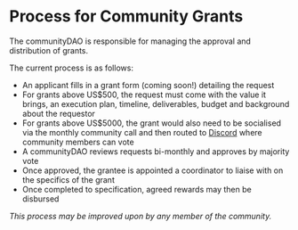 # Process for Community Grants

The communityDAO is responsible for managing the approval and distribution of grants.

The current process is as follows:

* An applicant fills in a grant form \(coming soon!\) detailing the request
* For grants above US$500, the request must come with the value it brings, an execution plan, timeline, deliverables, budget and background about the requestor
* For grants above US$5000, the grant would also need to be socialised via the monthly community call and then routed to [Discor​​d](https://discord.com/invite/pgCVG7e) where community members can vote
* A communityDAO reviews requests bi-monthly and approves by majority vote
* Once approved, the grantee is appointed a coordinator to liaise with on the specifics of the grant
* Once completed to specification, agreed rewards may then be disbursed

_This process may be improved upon by any member of the community._

 



